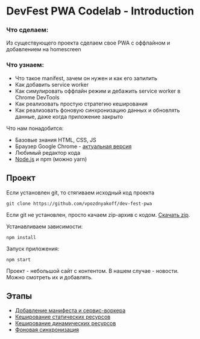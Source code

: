 # DevFest PWA Codelab - Introduction

### Что сделаем:

Из существующего проекта сделаем свое PWA с оффлайном и добавлением на homescreen

### Что узнаем:

 - Что такое manifest, зачем он нужен и как его запилить
 - Как добавить service worker
 - Как симулировать оффлайн режим и дебажить service worker в Chrome DevTools
 - Как реализовать простую стратегию кеширования
 - Как реализовать фоновую синхронизацию данных и обновлять данные, даже когда приложение закрыто

Что нам понадобится:

 - Базовые знания HTML, CSS, JS
 - Браузер Google Chrome - [актуальная версия](https://www.google.com/chrome/browser/desktop/index.html)
 - Любимый редактор кода
 - [Node.js](https://nodejs.org/en/) и npm (можно yarn)

## Проект

Если установлен git, то стягиваем исходный код проекта

    git clone https://github.com/vpozdnyakoff/dev-fest-pwa

Если git не установлен, просто качаем zip-архив с кодом. [Скачать zip](https://github.com/vpozdnyakoff/dev-fest-pwa/archive/master.zip).

Устанавливаем зависимости:

    npm install

Запуск приложения:

    npm start

Проект - небольшой сайт с контентом. В нашем случае - новости. Можно смотреть их и добавлять.

## Этапы

 - [Добавление манифеста и сервис-воркера](stages/stage-1.md)
 - [Кеширование статических ресурсов](stages/stage-2.md)
 - [Кеширование динамических ресурсов](stages/stage-3.md)
 - [Фоновая синхронизация](stages/stage-4.md)

 